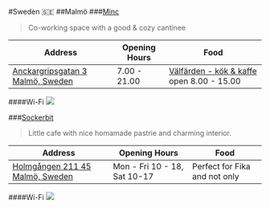 #Sweden 🇸🇪
##Malmö
###[Minc](www.minc.se/)
>Co-working space with a good & cozy cantinee

| Address | Opening Hours | Food |
|---------|---------------|------|
|[Anckargripsgatan 3 Malmö, Sweden](https://goo.gl/maps/2ns9uV49GdE2)     | 7.00 - 21.00  | [Välfärden - kök & kaffe](www.valfarden.nu) open 8.00 - 15.00

####Wi-Fi
![](https://cloud.githubusercontent.com/assets/1571406/19784396/f111c694-9c95-11e6-8a49-83c6cf5b7f8a.png)


###[Sockerbit](www.sockerbit.se)
>Little cafe with nice homamade pastrie and charming interior.

| Address | Opening Hours | Food |
|---------|---------------|------|
|[Holmgången 211 45 Malmö, Sweden](https://goo.gl/maps/sxLyscfGys12)| Mon - Fri 10 - 18, Sat 10-17| Perfect for Fika and not only|

####Wi-Fi
![](https://cloud.githubusercontent.com/assets/1571406/20847716/8cc6c508-b8cf-11e6-956d-39eedaa32687.png)